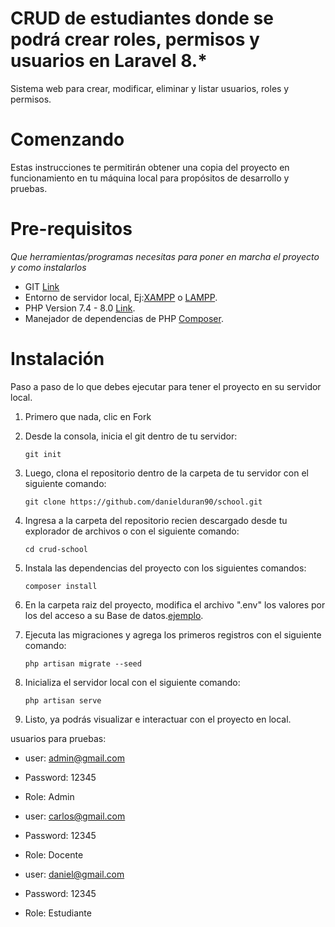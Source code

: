 # CRUD de estudiantes donde se podrá crear roles, permisos y usuarios en Laravel 8.* 

Sistema web para crear, modificar, eliminar y listar usuarios, roles y permisos.

# Comenzando

Estas instrucciones te permitirán obtener una copia del proyecto en funcionamiento en tu máquina local para propósitos de desarrollo y pruebas.

# Pre-requisitos

_Que herramientas/programas necesitas para poner en marcha el proyecto y como instalarlos_

* GIT [Link](https://git-scm.com/downloads)
* Entorno de servidor local, Ej:[XAMPP](https://www.apachefriends.org/es/index.html) o [LAMPP](https://bitnami.com/stack/lamp/installer).
* PHP Version 7.4 - 8.0 [Link](https://www.php.net/downloads.php).
* Manejador de dependencias de PHP [Composer](https://getcomposer.org/download/).

# Instalación

Paso a paso de lo que debes ejecutar para tener el proyecto en su servidor local.

 1. Primero que nada, clic en Fork

 2. Desde la consola, inicia el git dentro de tu servidor:
    ```
    git init
    ```
 3. Luego, clona el repositorio dentro de la carpeta de tu servidor con el siguiente comando:
    ```
    git clone https://github.com/danielduran90/school.git
    ```
 4. Ingresa a la carpeta del repositorio recien descargado desde tu explorador de archivos o con el siguiente comando:
    ```
    cd crud-school
    ```
 5. Instala las dependencias del proyecto con los siguientes comandos:
    ```
    composer install
    ```
 5. En la carpeta raiz del proyecto, modifica el archivo ".env" los valores por los del acceso a su Base de datos.[ejemplo](https://github.com/danielduran90/school/blob/main/.env).

 6. Ejecuta las migraciones y agrega los primeros registros con el siguiente comando:
    ```
    php artisan migrate --seed
    ```
 7. Inicializa el servidor local con el siguiente comando:
    ```
    php artisan serve
    ```
 8. Listo, ya podrás visualizar e interactuar con el proyecto en local.

 usuarios para pruebas:

 - user: admin@gmail.com
 - Password: 12345
 - Role: Admin

 - user: carlos@gmail.com
 - Password: 12345
 - Role: Docente

 - user: daniel@gmail.com
 - Password: 12345
 - Role: Estudiante
